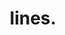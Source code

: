 ---
layout: post
main: false
status: wip
category: thoughts
subcategory: blog
back: thoughts.html
title: lines.
quote: Life is all about lines.
---